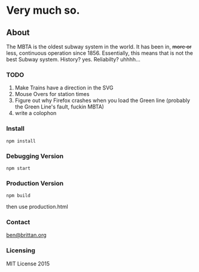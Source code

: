 # Very much so.

## About
The MBTA is the oldest subway system in the world. It has been in, ~~more or~~ less, continuous operation since 1856.
Essentially, this means that is not the best Subway system. History? yes. Reliabilty? uhhhh...


### TODO
1. Make Trains have a direction in the SVG
2. Mouse Overs for station times
3. Figure out why Firefox crashes when you load the Green line (probably the Green Line's fault,
   fuckin MBTA)
4. write a colophon

### Install
```
npm install
```

### Debugging Version
```
npm start
```

### Production Version
``` 
npm build
```
then use production.html

### Contact

ben@brittan.org

### Licensing
MIT License 2015
